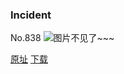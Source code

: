 ### Incident
No.838
![图片不见了~~~](https://imgs.xkcd.com/comics/incident.png)

[原址](https://xkcd.com//838) [下载](https://imgs.xkcd.com/comics/incident.png)

